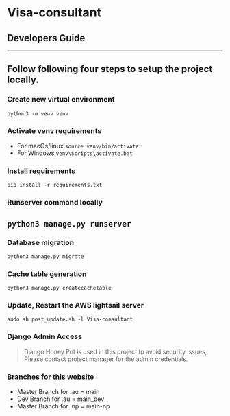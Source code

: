 # Visa-consultant

## Developers Guide

-----------------------------------------------------------------------------------------------------------------------------------------------
## Follow following four steps to setup the project locally.

### Create new virtual environment
`python3 -m venv venv`

### Activate venv requirements
- For macOs/linux `source venv/bin/activate`
- For Windows `venv\Scripts\activate.bat`

### Install requirements
`pip install -r requirements.txt`

### Runserver command locally
`python3 manage.py runserver`
--------------------------------------------------------------------------------------------------------------------------------------------------
### Database migration
`python3 manage.py migrate`

### Cache table generation
`python3 manage.py createcachetable`

### Update, Restart the AWS lightsail server
`sudo sh post_update.sh -l Visa-consultant`

### Django Admin Access
> Django Honey Pot is used in this project to avoid security issues, Please contact project manager for the admin credentials.

### Branches for this website
- Master Branch for .au = main
- Dev Branch for .au = main_dev
- Master Branch for .np = main-np
